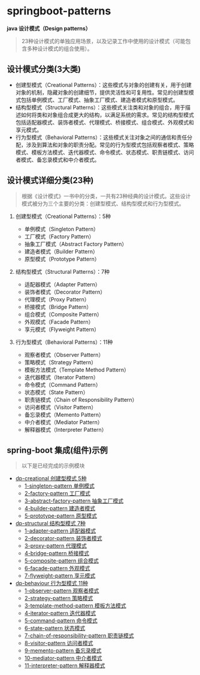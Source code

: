 # springboot-patterns

**java 设计模式（Design patterns）**

> 23种设计模式的单独应用场景，以及记录工作中使用的设计模式（可能包含多种设计模式的组合使用）。

## 设计模式分类(3大类)

* 创建型模式（Creational Patterns）：这些模式与对象的创建有关，用于创建对象的机制，隐藏对象的创建细节，提供灵活性和可复用性。常见的创建型模式包括单例模式、工厂模式、抽象工厂模式、建造者模式和原型模式。
* 结构型模式（Structural
  Patterns）：这些模式关注类和对象的组合，用于描述如何将类和对象组合成更大的结构，以满足系统的需求。常见的结构型模式包括适配器模式、装饰者模式、代理模式、桥接模式、组合模式、外观模式和享元模式。
* 行为型模式（Behavioral
  Patterns）：这些模式关注对象之间的通信和责任分配，涉及到算法和对象的职责分配。常见的行为型模式包括观察者模式、策略模式、模板方法模式、迭代器模式、命令模式、状态模式、职责链模式、访问者模式、备忘录模式和中介者模式。

## 设计模式详细分类(23种)

> 根据《设计模式》一书中的分类，一共有23种经典的设计模式。这些设计模式被分为三个主要的分类：创建型模式、结构型模式和行为型模式。

1. 创建型模式（Creational Patterns）：5种
    * 单例模式（Singleton Pattern）
    * 工厂模式（Factory Pattern）
    * 抽象工厂模式（Abstract Factory Pattern）
    * 建造者模式（Builder Pattern）
    * 原型模式（Prototype Pattern）

2. 结构型模式（Structural Patterns）：7种
    * 适配器模式（Adapter Pattern）
    * 装饰者模式（Decorator Pattern）
    * 代理模式（Proxy Pattern）
    * 桥接模式（Bridge Pattern）
    * 组合模式（Composite Pattern）
    * 外观模式（Facade Pattern）
    * 享元模式（Flyweight Pattern）

3. 行为型模式（Behavioral Patterns）：11种
    * 观察者模式（Observer Pattern）
    * 策略模式（Strategy Pattern）
    * 模板方法模式（Template Method Pattern）
    * 迭代器模式（Iterator Pattern）
    * 命令模式（Command Pattern）
    * 状态模式（State Pattern）
    * 职责链模式（Chain of Responsibility Pattern）
    * 访问者模式（Visitor Pattern）
    * 备忘录模式（Memento Pattern）
    * 中介者模式（Mediator Pattern）
    * 解释器模式（Interpreter Pattern）

## spring-boot 集成(组件)示例

> 以下是已经完成的示例模块

- [dp-creational 创建型模式 5种](./1-creational-patterns)
    - [1-singleton-pattern 单例模式](./1-singleton-pattern)
    - [2-factory-pattern 工厂模式](./2-factory-pattern)
    - [3-abstract-factory-pattern 抽象工厂模式](./3-abstract-factory-pattern)
    - [4-builder-pattern 建造者模式](./4-builder-pattern)
    - [5-prototype-pattern 原型模式](./5-prototype-pattern)
- [dp-structural 结构型模式 7种](./2-structural-patterns)
    - [1-adapter-pattern 适配器模式](./1-adapter-pattern)
    - [2-decorator-pattern 装饰者模式](./2-decorator-pattern)
    - [3-proxy-pattern 代理模式](./3-proxy-pattern)
    - [4-bridge-pattern 桥接模式](./4-bridge-pattern)
    - [5-composite-pattern 组合模式](./5-composite-pattern)
    - [6-facade-pattern 外观模式](./6-facade-pattern)
    - [7-flyweight-pattern 享元模式](./7-flyweight-pattern)
- [dp-behaviour  行为型模式 11种](./3-behaviour-patterns)
    - [1-observer-pattern 观察者模式](./1-observer-pattern)
    - [2-strategy-pattern 策略模式](./2-strategy-pattern)
    - [3-template-method-pattern 模板方法模式](./3-template-method-pattern)
    - [4-iterator-pattern 迭代器模式](./4-iterator-pattern)
    - [5-command-pattern 命令模式](./5-command-pattern)
    - [6-state-pattern 状态模式](./6-state-pattern)
    - [7-chain-of-responsibility-pattern 职责链模式](./7-chain-of-responsibility-pattern)
    - [8-visitor-pattern 访问者模式](./8-visitor-pattern)
    - [9-memento-pattern 备忘录模式](./9-memento-pattern)
    - [10-mediator-pattern 中介者模式](./10-mediator-pattern)
    - [11-interpreter-pattern 解释器模式](./11-interpreter-pattern)

